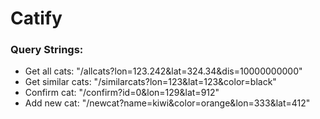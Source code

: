 # Catify

### Query Strings:
- Get all cats: "/allcats?lon=123.242&lat=324.34&dis=10000000000"  
- Get similar cats: "/similarcats?lon=123&lat=123&color=black"  
- Confirm cat: "/confirm?id=0&lon=129&lat=912"  
- Add new cat: "/newcat?name=kiwi&color=orange&lon=333&lat=412"  
